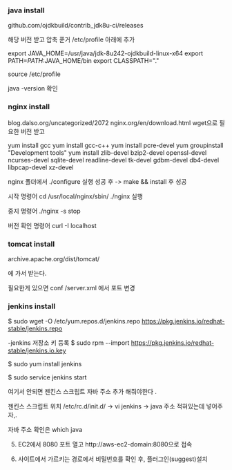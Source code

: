 ### java install

github.com/ojdkbuild/contrib_jdk8u-ci/releases

해당 버전 받고 압축 푼거 /etc/profile 아래에 추가

export JAVA_HOME=/usr/java/jdk-8u242-ojdkbuild-linux-x64
export PATH=$PATH:$JAVA_HOME/bin
export CLASSPATH="." 

source /etc/profile

java -version 확인

### nginx install

blog.dalso.org/uncategorized/2072
nginx.org/en/download.html
wget으로 필요한 버전 받고

yum install gcc
yum install gcc-c++
yum install pcre-devel
yum groupinstall "Development tools"
yum install zlib-devel bzip2-devel openssl-devel ncurses-devel sqlite-devel readline-devel tk-devel gdbm-devel db4-devel libpcap-devel xz-devel

nginx 폴더에서 ./configure 실행 성공 후 -> make && install 후 성공

시작 명령어
cd /usr/local/nginx/sbin/
./nginx 실행

중지 명령어 ./nginx -s stop

버전 확인 명령어 curl -I localhost

### tomcat install

archive.apache.org/dist/tomcat/

에 가서 받는다.

필요한게 있으면 conf /server.xml 에서 포트 변경

### jenkins install

$ sudo wget -O /etc/yum.repos.d/jenkins.repo https://pkg.jenkins.io/redhat-stable/jenkins.repo

-jenkins 저장소 키 등록
$ sudo rpm --import https://pkg.jenkins.io/redhat-stable/jenkins.io.key

$ sudo yum install jenkins

$ sudo service jenkins start

여기서 안되면 젠킨스 스크립트 자바 주소 추가 해줘야한다 .

젠킨스 스크립트 위치 /etc/rc.d/init.d/ -> vi jenkins   -> java 주소 적혀있는데 넣어주자,.

 자바 주소 확인은 which java

5. EC2에서 8080 포트 열고 http://aws-ec2-domain:8080으로 접속

7. 사이트에서 가르키는 경로에서 비밀번호를 확인 후, 플러그인(suggest)설치
